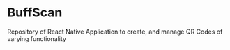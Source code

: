 # BuffScan
Repository of React Native Application to create, and manage QR Codes of varying functionality
